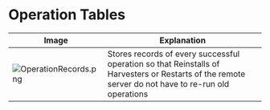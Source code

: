 # Operation Tables

|Image|Explanation|
|-----|-----------|
|![OperationRecords.png](https://bitbucket.org/repo/gepB6x/images/276220513-OperationRecords.png)|Stores records of every successful operation so that Reinstalls of Harvesters or Restarts of the remote server do not have to re-run old operations|
